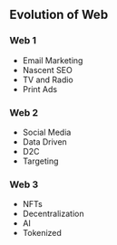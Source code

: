 ## Evolution of Web

### Web 1
- Email Marketing
- Nascent SEO
- TV and Radio
- Print Ads

### Web 2
- Social Media
- Data Driven
- D2C
- Targeting

### Web 3
- NFTs
- Decentralization
- AI
- Tokenized
